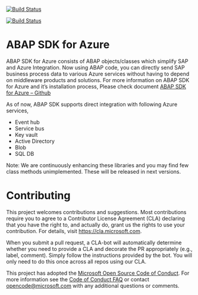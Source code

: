 
[![Build Status](https://dev.azure.com/CseoCpeEasSapPlatform/ABAP-SDK-for-Azure/_apis/build/status/NaveenKurmadas.ABAP-SDK-for-Azure?branchName=master)](https://dev.azure.com/CseoCpeEasSapPlatform/ABAP-SDK-for-Azure/_build/latest?definitionId=1&branchName=master)

[![Build Status](https://dev.azure.com/ms/ABAP-SDK-for-Azure/_apis/build/status/Microsoft.ABAP-SDK-for-Azure?branchName=master)](https://dev.azure.com/ms/ABAP-SDK-for-Azure/_build/results?buildId=11&view=ms.vss-test-web.build-test-results-tab&branchName=master)

# ABAP SDK for Azure

ABAP SDK for Azure consists of ABAP objects/classes which simplify SAP and Azure Integration. Now using ABAP code, you can directly send SAP business process data to various Azure services without having to depend on middleware products and solutions.
For more information on ABAP SDK for Azure and it’s installation process,
Please check document [ABAP SDK for Azure – Github](https://github.com/Microsoft/ABAP-SDK-for-Azure/blob/master/ABAP%20SDK%20for%20Azure%20-%20Github.pdf)


As of now, ABAP SDK supports direct integration with following Azure services,
* Event hub
* Service bus
* Key vault
* Active Directory
* Blob
* SQL DB

Note: We are continuously enhancing these libraries and you may find few class methods unimplemented. These will be released in next versions.


# Contributing

This project welcomes contributions and suggestions.  Most contributions require you to agree to a
Contributor License Agreement (CLA) declaring that you have the right to, and actually do, grant us
the rights to use your contribution. For details, visit https://cla.microsoft.com.

When you submit a pull request, a CLA-bot will automatically determine whether you need to provide
a CLA and decorate the PR appropriately (e.g., label, comment). Simply follow the instructions
provided by the bot. You will only need to do this once across all repos using our CLA.

This project has adopted the [Microsoft Open Source Code of Conduct](https://opensource.microsoft.com/codeofconduct/).
For more information see the [Code of Conduct FAQ](https://opensource.microsoft.com/codeofconduct/faq/) or
contact [opencode@microsoft.com](mailto:opencode@microsoft.com) with any additional questions or comments.


